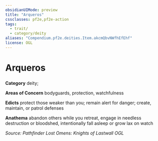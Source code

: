 ```yaml
---
obsidianUIMode: preview
title: "Arqueros"
cssclasses: pf2e,pf2e-action
tags:
  - trait/
  - category/deity
aliases: "Compendium.pf2e.deities.Item.akcmQbvNWfhEfEhf"
license: OGL
---
```

# Arqueros

### 

**Category** deity; 




**Areas of Concern** bodyguards, protection, watchfulness

**Edicts** protect those weaker than you; remain alert for danger; create, maintain, or patrol defenses

**Anathema** abandon others while you retreat, engage in needless destruction or bloodshed, intentionally fall asleep or grow lax on watch

*Source: Pathfinder Lost Omens: Knights of Lastwall*
*OGL*